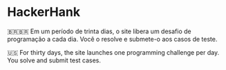 # HackerHank

🇧🇷🇧🇷
Em um período de trinta dias, o site libera um desafio de programação a cada dia. Você o resolve e submete-o aos casos de teste.  

🇺🇸
For thirty days, the site launches one programming challenge per day. You solve and submit test cases.
